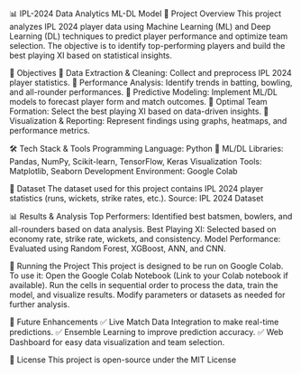 📊 IPL-2024 Data Analytics ML-DL Model
📌 Project Overview
This project analyzes IPL 2024 player data using Machine Learning (ML) and Deep Learning (DL) techniques to predict player performance and optimize team selection. The objective is to identify top-performing players and build the best playing XI based on statistical insights.

🎯 Objectives
📌 Data Extraction & Cleaning: Collect and preprocess IPL 2024 player statistics.
📌 Performance Analysis: Identify trends in batting, bowling, and all-rounder performances.
📌 Predictive Modeling: Implement ML/DL models to forecast player form and match outcomes.
📌 Optimal Team Formation: Select the best playing XI based on data-driven insights.
📌 Visualization & Reporting: Represent findings using graphs, heatmaps, and performance metrics.

🛠 Tech Stack & Tools
Programming Language: Python 🐍
ML/DL Libraries: Pandas, NumPy, Scikit-learn, TensorFlow, Keras
Visualization Tools: Matplotlib, Seaborn
Development Environment: Google Colab

📂 Dataset
The dataset used for this project contains IPL 2024 player statistics (runs, wickets, strike rates, etc.).
Source: IPL 2024 Dataset

📊 Results & Analysis
Top Performers: Identified best batsmen, bowlers, and all-rounders based on data analysis.
Best Playing XI: Selected based on economy rate, strike rate, wickets, and consistency.
Model Performance: Evaluated using Random Forest, XGBoost, ANN, and CNN.

🚀 Running the Project
This project is designed to be run on Google Colab. To use it:
Open the Google Colab Notebook (Link to your Colab notebook if available).
Run the cells in sequential order to process the data, train the model, and visualize results.
Modify parameters or datasets as needed for further analysis.

🔗 Future Enhancements
✅ Live Match Data Integration to make real-time predictions.
✅ Ensemble Learning to improve prediction accuracy.
✅ Web Dashboard for easy data visualization and team selection.

📜 License
This project is open-source under the MIT License
